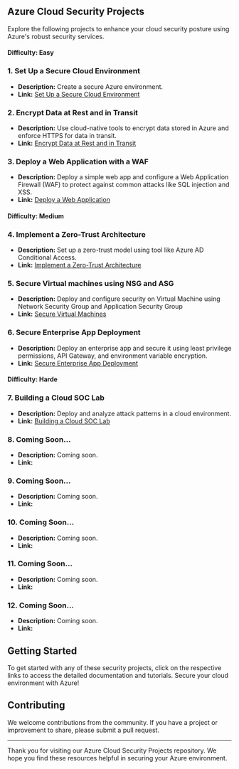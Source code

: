 ## Azure Cloud Security Projects

Explore the following projects to enhance your cloud security posture using Azure's robust security services.

#### Difficulty: Easy

### 1. **Set Up a Secure Cloud Environment**
- **Description:** Create a secure Azure environment.
- **Link:** [Set Up a Secure Cloud Environment](./Azure-Project_1.md)

### 2. **Encrypt Data at Rest and in Transit**
- **Description:** Use cloud-native tools to encrypt data stored in Azure and enforce HTTPS for data in transit.
- **Link:** [Encrypt Data at Rest and in Transit](./Azure-Project_2.md)

### 3. **Deploy a Web Application with a WAF**
- **Description:** Deploy a simple web app and configure a Web Application Firewall (WAF) to protect against common attacks like SQL injection and XSS.
- **Link:** [Deploy a Web Application](./Azure-Project_3.md)

#### Difficulty: Medium

### 4. **Implement a Zero-Trust Architecture**
- **Description:** Set up a zero-trust model using tool like Azure AD Conditional Access.
- **Link:** [Implement a Zero-Trust Architecture](./Azure-Project_4.md)

### 5. **Secure Virtual machines using NSG and ASG**
- **Description:** Deploy and configure security on Virtual Machine using Network Security Group and Application Security Group
- **Link:** [Secure Virtual Machines](./Azure-Project_5.md)

### 6. **Secure Enterprise App Deployment**
- **Description:** Deploy an enterprise app and secure it using least privilege permissions, API Gateway, and environment variable encryption.
- **Link:** [Secure Enterprise App Deployment](./Azure-Project_6.md)

#### Difficulty: Harde

### 7. **Building a Cloud SOC Lab**
- **Description:** Deploy and analyze attack patterns in a cloud environment.
- **Link:** [Building a Cloud SOC Lab](./Azure-Project_7.md)

### 8. **Coming Soon...**
- **Description:** Coming soon.
- **Link:** []()

### 9. **Coming Soon...**
- **Description:** Coming soon.
- **Link:** []()

### 10. **Coming Soon...**
- **Description:** Coming soon.
- **Link:** []()

### 11. **Coming Soon...**
- **Description:** Coming soon.
- **Link:** []()

### 12. **Coming Soon...**
- **Description:** Coming soon.
- **Link:** []()

## Getting Started

To get started with any of these security projects, click on the respective links to access the detailed documentation and tutorials. Secure your cloud environment with Azure!

## Contributing

We welcome contributions from the community. If you have a project or improvement to share, please submit a pull request.

---

Thank you for visiting our Azure Cloud Security Projects repository. We hope you find these resources helpful in securing your Azure environment.